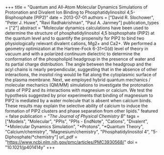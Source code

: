 +++
title = "Quantum and All-Atom Molecular Dynamics Simulations of Protonation and Divalent Ion Binding to Phosphatidylinositol 4,5-Bisphosphate (PIP2)"
date = 2013-07-01
authors = ["David R. Slochower", "Peter J. Huwe", "Ravi Radhakrishnan", "Paul A. Janmey"]
publication_types = ["2"]
abstract = "Molecular dynamics calculations have been used to determine the structure of phosphatidylinositol 4,5 bisphosphate (PIP2) at the quantum level and to quantify the propensity for PIP2 to bind two physiologically relevant divalent cations, Mg2+ and Ca2+. We performed a geometry optimization at the Hartree-Fock 6-31+G(d) level of theory in vacuum and with a polarized continuum dielectric to determine the conformation of the phospholipid headgroup in the presence of water and its partial charge distribution. The angle between the headgroup and the acyl chains is nearly perpendicular, suggesting that in the absence of other interactions, the inositol ring would lie flat along the cytoplasmic surface of the plasma membrane. Next, we employed hybrid quantum mechanics / molecular mechanics (QM/MM) simulations to investigate the protonation state of PIP2 and its interactions with magnesium or calcium. We test the hypothesis suggested by prior experiments that binding of magnesium to PIP2 is mediated by a water molecule that is absent when calcium binds. These results may explain the selective ability of calcium to induce the formation of PIP2 clusters and phase separation from other lipids."
featured = false
publication = "*The Journal of Physical Chemistry B*"
tags = ["Models", "Molecular", "PPIs", "PPIs - EndNote", "Cations", "Divalent", "*Molecular Dynamics Simulation", "*Protons", "*Quantum Theory", "Calcium/chemistry", "Magnesium/chemistry", "Phosphatidylinositol 4", "5-Diphosphate/*chemistry"]
url_pdf = "https://www.ncbi.nlm.nih.gov/pmc/articles/PMC3930568/"
doi = "10.1021/jp401414y"
+++

